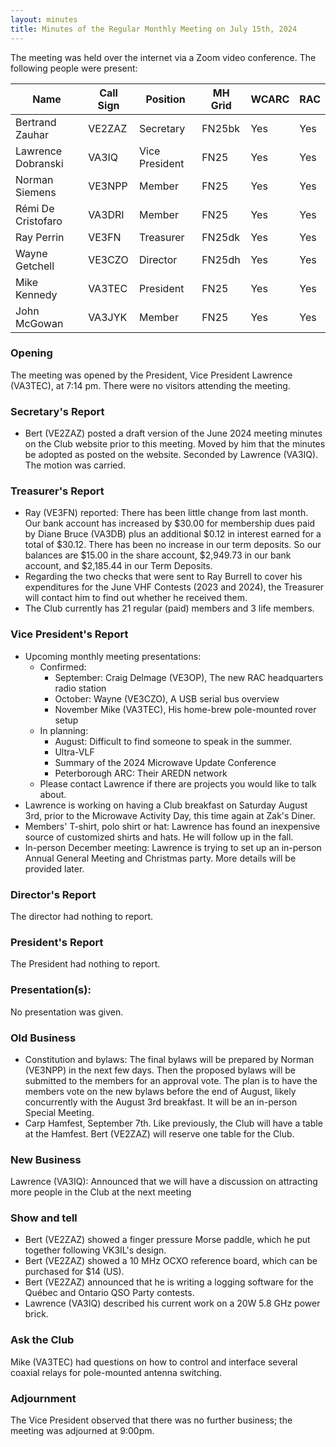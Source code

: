 ```yaml
---
layout: minutes
title: Minutes of the Regular Monthly Meeting on July 15th, 2024
---
```

The meeting was held over the internet via a Zoom video conference.
The following people were present:

| Name               | Call Sign | Position       | MH Grid | WCARC | RAC |
| ------------------ | --------- | -------------- | ------- | ----- | --- |
| Bertrand Zauhar    | VE2ZAZ    | Secretary      | FN25bk  | Yes   | Yes |
| Lawrence Dobranski | VA3IQ     | Vice President | FN25    | Yes   | Yes |
| Norman Siemens     | VE3NPP    | Member         | FN25    | Yes   | Yes |
| Rémi De Cristofaro | VA3DRI    | Member         | FN25    | Yes   | Yes |
| Ray Perrin         | VE3FN     | Treasurer      | FN25dk  | Yes   | Yes |
| Wayne Getchell     | VE3CZO    | Director       | FN25dh  | Yes   | Yes |
| Mike Kennedy       | VA3TEC    | President      | FN25    | Yes   | Yes |
| John McGowan       | VA3JYK    | Member         | FN25    | Yes   | Yes |

### Opening

The meeting was opened by the President, Vice President Lawrence (VA3TEC), at 7:14 pm.
There were no visitors attending the meeting.

### Secretary's Report

- Bert (VE2ZAZ) posted a draft version of the June 2024 meeting minutes on the Club website prior to this meeting. Moved by him that the minutes be adopted as posted on the website. Seconded by Lawrence (VA3IQ). The motion was carried.

### Treasurer's Report

- Ray (VE3FN) reported: There has been little change from last month. Our bank account has increased by $30.00 for membership dues paid by Diane Bruce (VA3DB) plus an additional $0.12 in interest earned for a total of $30.12.  There has been no increase in our term deposits.  So our balances are $15.00 in the share account, $2,949.73 in our bank account, and $2,185.44 in our Term Deposits.
- Regarding the two checks that were sent to Ray Burrell to cover his expenditures for the June VHF Contests (2023 and 2024), the Treasurer will contact him to find out whether he received them.
- The Club currently has 21 regular (paid) members and 3 life members.

### Vice President's Report

- Upcoming monthly meeting presentations:
  - Confirmed:
    - September: Craig Delmage (VE3OP), The new RAC headquarters radio station
    - October: Wayne (VE3CZO), A USB serial bus overview
    - November Mike (VA3TEC), His home-brew pole-mounted rover setup
  - In planning:
    - August: Difficult to find someone to speak in the summer.
    - Ultra-VLF
    - Summary of the 2024 Microwave Update Conference
    - Peterborough ARC: Their AREDN network
  - Please contact Lawrence if there are projects you would like to talk about.
- Lawrence is working on having a Club breakfast on Saturday August 3rd, prior to the Microwave Activity Day, this time again at Zak's Diner.
- Members' T-shirt, polo shirt or hat: Lawrence has found an inexpensive source of customized shirts and hats. He will follow up in the fall.
- In-person December meeting: Lawrence is trying to set up an in-person Annual General Meeting and Christmas party. More details will be provided later.

### Director's Report

The director had nothing to report.

### President's Report

The President had nothing to report.

### Presentation(s):

No presentation was given.

### Old Business

- Constitution and bylaws: The final bylaws will be prepared by Norman (VE3NPP) in the next few days. Then the proposed bylaws will be submitted to the members for an approval vote. The plan is to have the members vote on the new bylaws before the end of August, likely concurrently with the August 3rd breakfast. It will be an in-person Special Meeting.
- Carp Hamfest, September 7th. Like previously, the Club will have a table at the Hamfest. Bert (VE2ZAZ) will reserve one table for the Club.

### New Business

Lawrence (VA3IQ): Announced that we will have a discussion on attracting more people in the Club at the next meeting

### Show and tell

- Bert (VE2ZAZ) showed a finger pressure Morse paddle, which he put together following VK3IL's design.
- Bert (VE2ZAZ) showed a 10 MHz OCXO reference board, which can be purchased for $14 (US).
- Bert (VE2ZAZ) announced that he is writing a logging software for the Québec and Ontario QSO Party contests.
- Lawrence (VA3IQ) described his current work on a 20W 5.8 GHz power brick.


### Ask the Club

Mike (VA3TEC) had questions on how to control and interface several coaxial relays for pole-mounted antenna switching.

### Adjournment

The Vice President observed that there was no further business; the meeting was adjourned at 9:00pm.
